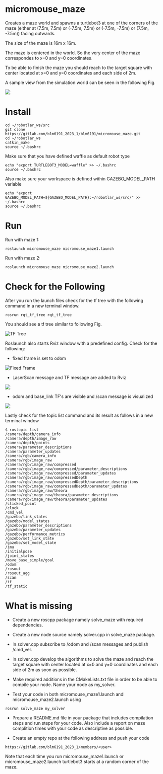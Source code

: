 # micromouse_maze

Creates a maze world and spawns a turtlebot3 at one of the corners of the maze (either at (7.5m, 7.5m) or (-7.5m, 7.5m) or (-7.5m, -7.5m) or (7.5m, -7.5m)) facing outwards.

The size of the maze is 16m x 16m.

The maze is centered in the world. So the very center of the maze correspondes to x=0 and y=0  coordinates.

To be able to finish the maze you should reach to the target square with center located at x=0 and y=0 coordinates and each side of 2m.

A sample view from the simulation world can be seen in the following Fig.

![](img/sim_world.png)

# Install

```
cd ~/robotlar_ws/src
git clone https://gitlab.com/blm6191_2023_1/blm6191/micromouse_maze.git
cd ~/robotlar_ws
catkin_make
source ~/.bashrc
```

Make sure that you have defined waffle as default robot type
```
echo "export TURTLEBOT3_MODEL=waffle" >> ~/.bashrc
source ~/.bashrc
```

Also make sure your workspace is defined within GAZEBO_MODEL_PATH variable
```
echo "export GAZEBO_MODEL_PATH=${GAZEBO_MODEL_PATH}:~/robotlar_ws/src/" >> ~/.bashrc
source ~/.bashrc
```

# Run
Run with maze 1:
```
roslaunch micromouse_maze micromouse_maze1.launch
```

Run with maze 2:
```
roslaunch micromouse_maze micromouse_maze2.launch
```

# Check for the Following

After you run the launch files check for the tf tree with the following command in a new terminal window.

```
rosrun rqt_tf_tree rqt_tf_tree
```
You should see a tf tree similar to following Fig. 

![TF Tree](img/frames.png "TF Tree")

Roslaunch also starts Rviz window with a predefined config. Check for the following: 

- fixed frame is set to odom

![Fixed Frame](img/fixed_frame.png "Fixed Frame")

- LaserScan message and TF message are added to Rviz

![](img/topics_added.png)


- odom and base_link TF's are visible and /scan message is visualized

![](img/messages.png)

Lastly check for the topic list command and its result as follows in a new terminal window

```
$ rostopic list
/camera/depth/camera_info
/camera/depth/image_raw
/camera/depth/points
/camera/parameter_descriptions
/camera/parameter_updates
/camera/rgb/camera_info
/camera/rgb/image_raw
/camera/rgb/image_raw/compressed
/camera/rgb/image_raw/compressed/parameter_descriptions
/camera/rgb/image_raw/compressed/parameter_updates
/camera/rgb/image_raw/compressedDepth
/camera/rgb/image_raw/compressedDepth/parameter_descriptions
/camera/rgb/image_raw/compressedDepth/parameter_updates
/camera/rgb/image_raw/theora
/camera/rgb/image_raw/theora/parameter_descriptions
/camera/rgb/image_raw/theora/parameter_updates
/clicked_point
/clock
/cmd_vel
/gazebo/link_states
/gazebo/model_states
/gazebo/parameter_descriptions
/gazebo/parameter_updates
/gazebo/performance_metrics
/gazebo/set_link_state
/gazebo/set_model_state
/imu
/initialpose
/joint_states
/move_base_simple/goal
/odom
/rosout
/rosout_agg
/scan
/tf
/tf_static
```

# What is missing

- Create a new roscpp package namely solve_maze with required dependencies. 

- Create a new node source namely solver.cpp in solve_maze package.

- In solver.cpp subscribe to  /odom and /scan messages and publish /cmd_vel.

- In solver.cpp develop the algorithms to solve the maze and reach the target square with center located at x=0 and y=0 coordinates and each side of 2m as soon as possible. 

- Make required additions in the CMakeLists.txt file in order to be able to compile your node. Name your node as my_solver.

- Test your code in both micromouse_maze1.launch and micromouse_maze2.launch using
```
rosrun solve_maze my_solver
```

- Prepare a README.md file in your package that includes compilation steps and run steps for your code. Also include a report on maze complition times with your code as descriptive as possible.

- Create an empty repo at the following address and push your code
```
https://gitlab.com/blm6191_2023_1/members/<user>
```

Note that each time you run micromouse_maze1.launch or micromouse_maze2.launch turtlebot3 starts at a random corner of the maze.
